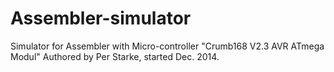 Assembler-simulator
===================

Simulator for Assembler with Micro-controller "Crumb168 V2.3 AVR ATmega Modul"
Authored by Per Starke, started Dec. 2014. 
